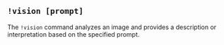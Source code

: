 ## `!vision [prompt]`

The `!vision` command analyzes an image and provides a description or interpretation based on the specified prompt.